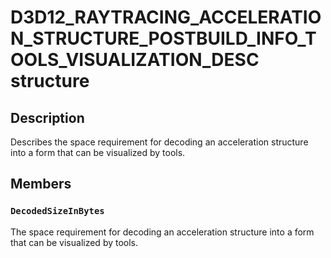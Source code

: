 # D3D12_RAYTRACING_ACCELERATION_STRUCTURE_POSTBUILD_INFO_TOOLS_VISUALIZATION_DESC structure

## Description

Describes the space requirement for decoding an acceleration structure into a form that can be visualized by tools.

## Members

### `DecodedSizeInBytes`

The space requirement for decoding an acceleration structure into a form that can be visualized by tools.